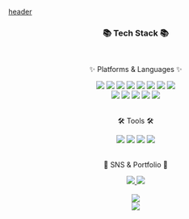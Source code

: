 [header](https://capsule-render.vercel.app/api?type=waving&color=9bd7fc&height=300&section=header&text=dragxn1026%20GitHub&fontSize=70&fontColor=FFFFFF&animation=fadeIn&fontAlignY=38&desc=Welcome!&descAlignY=51&descAlign=62)

<div align=center>
   <h3>📚 Tech Stack 📚</h3>
   <br/>
   <p>✨ Platforms & Languages ✨</p>
   <img src="https://img.shields.io/badge/Java-007396?style=flat&logo=Conda-Forge&logoColor=white" />
   <img src="https://img.shields.io/badge/SpringBoot-6DB33F?style=flat&logo=Spring Boot&logoColor=white" />
   <img src="https://img.shields.io/badge/Oracle%20SQL-F80000?style=flat&logo=Oracle&logoColor=white" />
   <img src="https://img.shields.io/badge/MySQL-4479A1?style=flat&logo=mysql&logoColor=white"/>
   <img src="https://img.shields.io/badge/SpringSecurity-6DB33F?style=flat&logo=springsecurity&logoColor=white"/>
   <img src="https://img.shields.io/badge/JPA-003366?style=flat&logo=spring&logoColor=white"/>
   <img src="https://img.shields.io/badge/Hibernate-59666C?style=flat&logo=hibernate&logoColor=white"/>
   <img src="https://img.shields.io/badge/Junit5-25A162?style=flat&logo=junit5&logoColor=white"/>
   <br/>
   <img src="https://img.shields.io/badge/React-61DAFB?style=flat&logo=React&logoColor=white"/>
   <img src="https://img.shields.io/badge/HTML5-E34F26?style=flat&logo=html5&logoColor=white"/>
   <img src="https://img.shields.io/badge/JavaScript-F7DF1E?style=flat&logo=javascript&logoColor=white"/>
   <img src="https://img.shields.io/badge/CSS3-1572B6?style=flat&logo=css3&logoColor=white"/>
   <img src="https://img.shields.io/badge/Styled Components-DB7093?style=flat&logo=styledcomponents&logoColor=white"/>
   <br/>
   <br/>
   <p> 🛠 Tools 🛠 </p>
   <img src="https://img.shields.io/badge/Intellij IDEA-000000?style=flat&logo=intellijidea&logoColor=white"/>
   <img src="https://img.shields.io/badge/Visual Studio Code-007ACC?style=flat&logo=visualstudiocode&logoColor=white"/>
   <img src="https://img.shields.io/badge/GitHub-181717?style=flat&logo=GitHub&logoColor=white" />
   <img src="https://img.shields.io/badge/AWS EC2-232F3E?style=flat&logo=amazonec2&logoColor=white" />
   <br/>
   <br/>
   <p>🎨 SNS & Portfolio 🎨</p>
   <a href="https://velog.io/@yasungg">
      <img src="https://img.shields.io/badge/velog-20C997?style=flat&logo=velog&logoColor=white" />
   </a>
   <a href="mailto:dragxn1026@gmail.com">
      <img src="https://img.shields.io/badge/Mail-30B980?style=flat&logo=Gmail&logoColor=white" />
   </a>

</div>
<br/>
<div align="center">
  <img src="https://github-readme-stats.vercel.app/api/top-langs/?username=yasungg&exclude_repo=tromxx.github.io&layout=compact&theme=tokyonight"/>
   <br/>
<img src="https://github-readme-stats.vercel.app/api?username=yasungg&show_icons=true">
</div>

<!--
**yasungg/yasungg** is a ✨ _special_ ✨ repository because its `README.md` (this file) appears on your GitHub profile.

Here are some ideas to get you started:

- 🔭 I’m currently working on ...
- 🌱 I’m currently learning ...
- 👯 I’m looking to collaborate on ...
- 🤔 I’m looking for help with ...
- 💬 Ask me about ...
- 📫 How to reach me: ...
- 😄 Pronouns: ...
- ⚡ Fun fact: ...
-->
